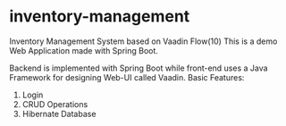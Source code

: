 # inventory-management
Inventory Management System based on Vaadin Flow(10)
This is a demo Web Application made with Spring Boot. 

Backend is implemented with Spring Boot while front-end uses a Java Framework for designing Web-UI called Vaadin.
Basic Features:
1) Login
2) CRUD Operations
3) Hibernate Database
